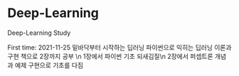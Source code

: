 # Deep-Learning
Deep-Learning Study

First time: 2021-11-25
밑바닥부터 시작하는 딥러닝 파이썬으로 익히는 딥러닝 이론과 구현 책으로 2장까지 공부 \n
1장에서 파이썬 기초 되새김질\n
2장에서 퍼셉트론 개념과 예제 구현으로 기초를 다짐
